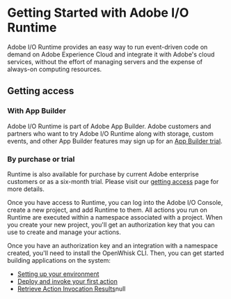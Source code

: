 # Getting Started with Adobe I/O Runtime

Adobe I/O Runtime provides an easy way to run event-driven code on demand on Adobe Experience Cloud and integrate it with Adobe's cloud services, without the effort of managing servers and the expense of always-on computing resources.  

## Getting access

### With App Builder

Adobe I/O Runtime is part of Adobe App Builder. Adobe customers and partners who want to try Adobe I/O Runtime along with storage, custom events, and other App Builder features may sign up for an [App Builder trial](https://developer.adobe.com/app-builder/trial/).

### By purchase or trial

Runtime is also available for purchase by current Adobe enterprise customers or as a six-month trial. Please visit our [getting access](../overview/getting_access.md) page for more details. 

Once you have access to Runtime, you can log into the Adobe I/O Console, create a new project, and add Runtime to them. All actions you run on Runtime are executed within a namespace associated with a project. When you create your new project, you'll get an authorization key that you can use to create and manage your actions.

Once you have an authorization key and an integration with a namespace created, you'll need to install the OpenWhisk CLI. Then, you can get started building applications on the system:

* [Setting up your environment](setup.md)
* [Deploy and invoke your first action](deploy.md)
* [Retrieve Action Invocation Results](activations.md)null
